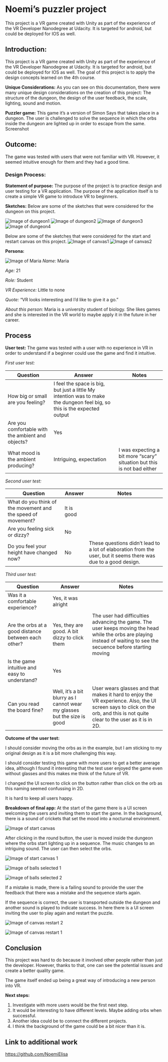 # Noemi’s puzzler project
This project is a VR game created with Unity as part of the experience of the VR Developer Nanodegree at Udacity. It is targeted for android, but could be deployed for IOS as well.

## Introduction:
This project is a VR game created with Unity as part of the experience of the VR Developer Nanodegree at Udacity. It is targeted for android, but could be deployed for IOS as well. The goal of this project is to apply the design concepts learned on the 4th course.

**Unique Considerations:**
As you can see on this documentation, there were many unique design considerations on the creation of this project: The structure of the dungeon, the design of the user feedback, the scale, lighting, sound and motion.

**Puzzler game:**
This game it’s a version of Simon Says that takes place in a dungeon. The user is challenged to solve the sequence in which the orbs inside the dungeon are lighted up in order to escape from the same.
Screenshot

## Outcome:
The game was tested with users that were not familiar with VR. However, it seemed intuitive enough for them and they had a good time. 

### Design Process:

**Statement of purpose:**
The purpose of the project is to practice design and user testing for a VR application. The purpose of the application itself is to create a simple VR game to introduce VR to beginners. 

**Sketches:**
Below are some of the sketches that were considered for the dungeon on this project.

![Image of dungeon1](https://github.com/NoemiElisa/VR_Puzzler/blob/master/documentation/sketch1.jpg)
![Image of dungeon2](https://github.com/NoemiElisa/VR_Puzzler/blob/master/documentation/sketch2.jpg)
![Image of dungeon3](https://github.com/NoemiElisa/VR_Puzzler/blob/master/documentation/sketch3.jpg)
![Image of dungeon4](https://github.com/NoemiElisa/VR_Puzzler/blob/master/documentation/sketch4.jpg)


Below are some of the sketches that were considered for the start and restart canvas on this project.
![Image of canvas1](https://github.com/NoemiElisa/VR_Puzzler/blob/master/documentation/sketch6.jpg)
![Image of canvas2](https://github.com/NoemiElisa/VR_Puzzler/blob/master/documentation/sketch5.jpg)


**Persona:**

![Image of Maria](https://github.com/NoemiElisa/VR_Puzzler/blob/master/documentation/persona.jpg) 
*Name:* Maria

*Age:* 21

*Role:* Student

*VR Experience:* Little to none

*Quote:* “VR looks interesting and I’d like to give it a go.”

*About this person:* Maria is a university student of biology. She likes games and she is interested in the VR world to maybe apply it in the future in her career.

## Process 
**User test:** 
The game was tested with a user with no experience in VR in order to understand if a beginner could use the game and find it intuitive.

*First user test:*

| Question  | Answer | Notes |
| ------------- | ------------- | ------------- |
| How big or small are you feeling?   | I feel the space is big, but just a little	My intention was to make the dungeon feel big, so this is the expected output  |   |
| Are you comfortable with the ambient and objects?  | Yes  |   |
| What mood is the ambient producing?  | Intriguing, expectation  |  I was expecting a bit more “scary” situation but this is not bad either |
		
*Second user test:*

| Question  | Answer | Notes |
| ------------- | ------------- | ------------- |
| What do you think of the movement and the speed of movement?   | It is good	|   |
| Are you feeling sick or dizzy? | No  |   |
| Do you feel your height have changed now? | No  |  These questions didn’t lead to a lot of elaboration from the user, but it seems there was due to a good design. |

*Third user test:*

| Question  | Answer | Notes |
| ------------- | ------------- | ------------- |
| Was it a comfortable experience?  | Yes, it was alright	|   |
| Are the orbs at a good distance between each other? | Yes, they are good. A bit dizzy to click them | The user had difficulties advancing the game. The user keeps moving the head while the orbs are playing instead of waiting to see the secuence before starting moving |
| Is the game intuitive and easy to understand? | Yes  |   |
| Can you read the board fine? | Well, it’s a bit blurry as I cannot wear my glasses but the size is good  | User wears glasses and that makes it hard to enjoy the VR experience. Also, the UI screen says to click on the orb, and this is not quite clear to the user as it is in 2D. |

**Outcome of the user test:** 

I should consider moving the orbs as in the example, but I am sticking to my original design as it is a bit more challenging this way. 

I should consider testing this game with more users to get a better average idea, although I found it interesting that the test user enjoyed the game even without glasses and this makes me think of the future of VR. 

I changed the UI screen to click on the button rather than click on the orb as this naming seemed confussing in 2D.

It is hard to keep all users happy.

**Breakdown of final app:**
At the start of the game there is a UI screen welcoming the users and inviting them to start the game. In the background, there is a sound of crickets that set the mood into a nocturnal environment.


![Image of start canvas](https://github.com/NoemiElisa/VR_Puzzler/blob/master/documentation/Screenshot_Start_Unselected.png) 

After clicking in the round button, the user is moved inside the dungeon where the orbs start lighting up in a sequence. The music changes to an intriguing sound. The user can then select the orbs. 

![Image of start canvas 1](https://github.com/NoemiElisa/VR_Puzzler/blob/master/documentation/Screenshot_Start_Selected.png)

![Image of balls selected 1](https://github.com/NoemiElisa/VR_Puzzler/blob/master/documentation/Screenshot_Balls_Selected1.png)

![Image of balls selected 2](https://github.com/NoemiElisa/VR_Puzzler/blob/master/documentation/Screenshot_Balls_Selected2.png)

If a mistake is made, there is a failing sound to provide the user the feedback that there was a mistake and the sequence starts again.

If the sequence is correct, the user is transported outside the dungeon and another sound is played to indicate success. In here there is a UI screen inviting the user to play again and restart the puzzle.

![Image of canvas restart 2](https://github.com/NoemiElisa/VR_Puzzler/blob/master/documentation/Screenshot_Restart.png)

![Image of canvas restart 1](https://github.com/NoemiElisa/VR_Puzzler/blob/master/documentation/Screenshot_Restart_Selected.png)

## Conclusion
This project was hard to do because it involved other people rather than just the developer. However, thanks to that, one can see the potential issues and create a better quality game.

The game itself ended up being a great way of introducing a new person into VR.

**Next steps:**

1. Investigate with more users would be the first next step.
2. It would be interesting to have different levels. Maybe adding orbs when successful.
3. Another idea could be to connect the different projects.
4. I think the background of the game could be a bit nicer than it is.

## Link to additional work
https://github.com/NoemiElisa
